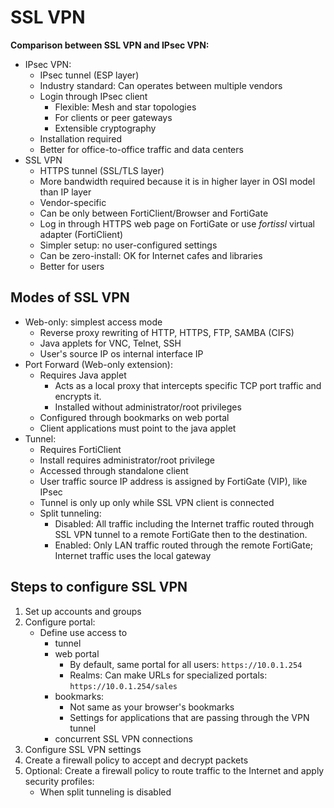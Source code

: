 # SSL VPN
**Comparison between SSL VPN and IPsec VPN:**
* IPsec VPN:
  * IPsec tunnel (ESP layer)
  * Industry standard: Can operates between multiple vendors
  * Login through IPsec client
    * Flexible: Mesh and star topologies
    * For clients or peer gateways
    * Extensible cryptography
  * Installation required
  * Better for office-to-office traffic and data centers  
* SSL VPN
  * HTTPS tunnel (SSL/TLS layer)
  * More bandwidth required because it is in higher layer in OSI model than IP layer
  * Vendor-specific
  * Can be only between FortiClient/Browser and FortiGate
  * Log in through HTTPS web page on FortiGate or use *fortissl* virtual adapter (FortiClient)
  * Simpler setup: no user-configured settings
  * Can be zero-install: OK for Internet cafes and libraries
  * Better for users 

## Modes of SSL VPN
* Web-only: simplest access mode
  * Reverse proxy rewriting of HTTP, HTTPS, FTP, SAMBA (CIFS)
  * Java applets for VNC, Telnet, SSH
  * User's source IP os internal interface IP
* Port Forward (Web-only extension):
  * Requires Java applet
    * Acts as a local proxy that intercepts specific TCP port traffic and encrypts it.
    * Installed without administrator/root privileges
  * Configured through bookmarks on web portal
  * Client applications must point to the java applet  
* Tunnel:
  * Requires FortiClient
  * Install requires administrator/root privilege
  * Accessed through standalone client
  * User traffic source IP address is assigned by FortiGate (VIP), like IPsec
  * Tunnel is only up only while SSL VPN client is connected
  * Split tunneling:
    * Disabled: All traffic including the Internet traffic routed through SSL VPN tunnel to a remote FortiGate then to the destination.
    * Enabled: Only LAN traffic routed through the remote FortiGate; Internet traffic uses the local gateway
    
## Steps to configure SSL VPN
1. Set up accounts and groups
2. Configure portal:
   * Define use access to
     * tunnel
     * web portal
       * By default, same portal for all users: `https://10.0.1.254`
       * Realms: Can make URLs for specialized portals: `https://10.0.1.254/sales`  
     * bookmarks:
       * Not same as your browser's bookmarks
       * Settings for applications that are passing through the VPN tunnel
     * concurrent SSL VPN connections
3. Configure SSL VPN settings
4. Create a firewall policy to accept and decrypt packets
5. Optional: Create a firewall policy to route traffic to the Internet and apply security profiles:
   * When split tunneling is disabled